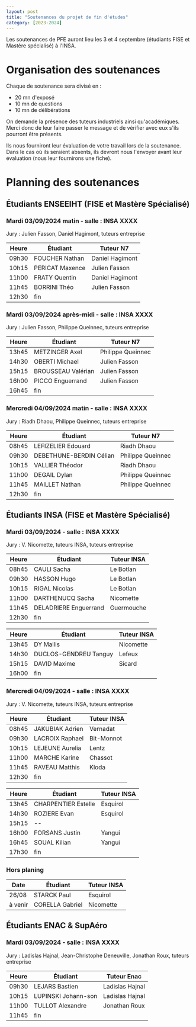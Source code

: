 ```yaml
---
layout: post
title: "Soutenances du projet de fin d'études"
category: [2023-2024]
---
```


Les soutenances de PFE auront lieu les 3 et 4 septembre (étudiants FISE et Mastère spécialisé) à l'INSA.

# Organisation des soutenances

Chaque de soutenance sera divisé en :
  * 20 mn d'exposé
  * 10 mn de questions
  * 10 mn de délibérations

On demande la présence des tuteurs industriels ainsi qu'académiques.
Merci donc de leur faire passer le message et de vérifier avec eux
s'ils pourront être présents.

Ils nous fourniront leur évaluation de votre travail lors de la soutenance.
Dans le cas où ils seraient absents, ils devront nous l'envoyer avant leur
évaluation (nous leur fournirons une fiche).

# Planning des soutenances

## Étudiants ENSEEIHT (FISE et Mastère Spécialisé)

### Mardi 03/09/2024 matin - salle : INSA XXXX

Jury : Julien Fasson, Daniel Hagimont, tuteurs entreprise

| Heure | Étudiant        | Tuteur N7       |
|-------|-----------------|-----------------|
| 09h30 | FOUCHER Nathan  | Daniel Hagimont |
| 10h15 | PERICAT Maxence | Julien Fasson   |
| 11h00 | FRATY Quentin   | Daniel Hagimont |
| 11h45 | BORRINI Théo    | Julien Fasson   |
| 12h30 | fin             |                 |

### Mardi 03/09/2024 après-midi - salle : INSA XXXX

Jury : Julien Fasson, Philippe Queinnec, tuteurs entreprise

| Heure | Étudiant           | Tuteur N7         |
|-------|--------------------|-------------------|
| 13h45 | METZINGER Axel     | Philippe Queinnec |
| 14h30 | OBERTI Michael     | Julien Fasson     |
| 15h15 | BROUSSEAU Valérian | Julien Fasson     |
| 16h00 | PICCO Enguerrand   | Julien Fasson     |
| 16h45 | fin                |                   |

### Mercredi 04/09/2024 matin - salle : INSA XXXX

Jury : Riadh Dhaou, Philippe Queinnec, tuteurs entreprise

| Heure | Étudiant                | Tuteur N7         |
|-------|-------------------------|-------------------|
| 08h45 | LEFIZELIER Edouard      | Riadh Dhaou       |
| 09h30 | DEBETHUNE-BERDIN Célian | Philippe Queinnec |
| 10h15 | VALLIER Théodor         | Riadh Dhaou       |
| 11h00 | DEGAIL Dylan            | Philippe Queinnec |
| 11h45 | MAILLET Nathan          | Philippe Queinnec |
| 12h30 | fin                     |                   |


## Étudiants INSA (FISE et Mastère Spécialisé)

### Mardi 03/09/2024 - salle : INSA XXXX

Jury : V. Nicomette, tuteurs INSA, tuteurs entreprise

| Heure | Étudiant              | Tuteur INSA |
|-------|-----------------------|-------------|
| 08h45 | CAULI Sacha           | Le Botlan   |
| 09h30 | HASSON Hugo           | Le Botlan   |
| 10h15 | RIGAL Nicolas         | Le Botlan   |
| 11h00 | DARTHENUCQ Sacha      | Nicomette   |
| 11h45 | DELADRIERE Enguerrand | Guermouche  |
| 12h30 | fin                   |             |

| Heure | Étudiant              | Tuteur INSA |
|-------|-----------------------|-------------|
| 13h45 | DY Mailis             | Nicomette   |
| 14h30 | DUCLOS-GENDREU Tanguy | Lefeux      |
| 15h15 | DAVID Maxime          | Sicard      |
| 16h00 | fin                   |             |

### Mercredi 04/09/2024 - salle : INSA XXXX

Jury : V. Nicomette, tuteurs INSA, tuteurs entreprise

| Heure | Étudiant        | Tuteur INSA |
|-------|-----------------|-------------|
| 08h45 | JAKUBIAK Adrien | Vernadat    |
| 09h30 | LACROIX Raphael | Bit-Monnot  |
| 10h15 | LEJEUNE Aurelia | Lentz       |
| 11h00 | MARCHE Karine   | Chassot     |
| 11h45 | RAVEAU Matthis  | Kloda       |
| 12h30 | fin             |             |

| Heure | Étudiant            | Tuteur INSA |
|-------|---------------------|-------------|
| 13h45 | CHARPENTIER Estelle | Esquirol    |
| 14h30 | ROZIERE Evan        | Esquirol    |
| 15h15 | --                  |             |
| 16h00 | FORSANS Justin      | Yangui      |
| 16h45 | SOUAL Kilian        | Yangui      |
| 17h30 | fin                 |             |

### Hors planing

| Date    | Étudiant        | Tuteur INSA |
|---------|-----------------|-------------|
| 26/08   | STARCK Paul     | Esquirol    |
| à venir | CORELLA Gabriel | Nicomette   |

## Étudiants ENAC &amp; SupAéro

### Mardi 03/09/2024 - salle : INSA XXXX

Jury : Ladislas Hajnal, Jean-Christophe Deneuville, Jonathan Roux, tuteurs entreprise

| Heure | Étudiant            | Tuteur Enac     |
|-------|---------------------|-----------------|
| 09h30 | LEJARS Bastien      | Ladislas Hajnal |
| 10h15 | LUPINSKI Johann-son | Ladislas Hajnal |
| 11h00 | TULLOT Alexandre    | Jonathan Roux   |
| 11h45 | fin                 |                 |
